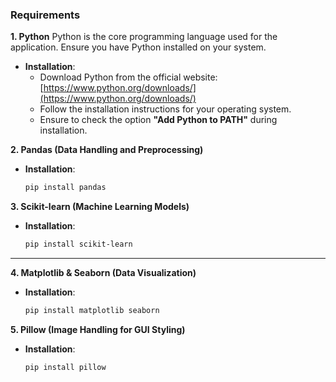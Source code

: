 ### Requirements 

**1. Python**
Python is the core programming language used for the application. Ensure you have Python installed on your system.

- **Installation**: 
  - Download Python from the official website: [https://www.python.org/downloads/](https://www.python.org/downloads/)
  - Follow the installation instructions for your operating system.
  - Ensure to check the option **"Add Python to PATH"** during installation.

**2. Pandas (Data Handling and Preprocessing)**

- **Installation**:
  ```bash
  pip install pandas
  ```

**3. Scikit-learn (Machine Learning Models)**

- **Installation**:
  ```bash
  pip install scikit-learn
  ```

---

**4. Matplotlib & Seaborn (Data Visualization)**

- **Installation**:
  ```bash
  pip install matplotlib seaborn
  ```

**5. Pillow (Image Handling for GUI Styling)**

- **Installation**:
  ```bash
  pip install pillow
  ```
